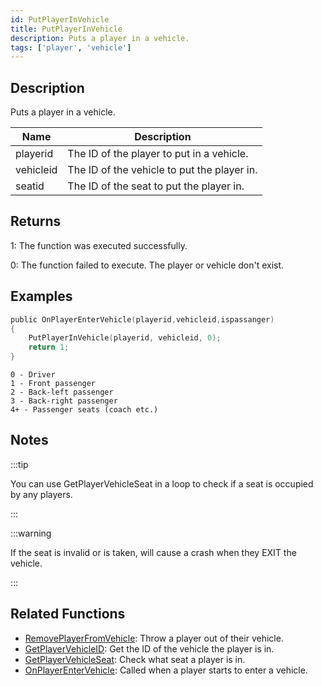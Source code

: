 ```yaml
---
id: PutPlayerInVehicle
title: PutPlayerInVehicle
description: Puts a player in a vehicle.
tags: ['player', 'vehicle']
---
```


## Description

Puts a player in a vehicle.


| Name | Description |
|------|-------------|
|playerid | The ID of the player to put in a vehicle.|
|vehicleid | The ID of the vehicle to put the player in.|
|seatid | The ID of the seat to put the player in.|


## Returns

 1: The function was executed successfully. 

 0: The function failed to execute. The player or vehicle don't exist.


## Examples


```c
public OnPlayerEnterVehicle(playerid,vehicleid,ispassanger)
{
    PutPlayerInVehicle(playerid, vehicleid, 0);
    return 1;
}
```


```
0 - Driver
1 - Front passenger
2 - Back-left passenger
3 - Back-right passenger
4+ - Passenger seats (coach etc.)

```


## Notes

:::tip

You can use GetPlayerVehicleSeat in a loop to check if a seat is occupied by any players.

:::


:::warning

If the seat is invalid or is taken, will cause a crash when they EXIT the vehicle.

:::


## Related Functions


-  [RemovePlayerFromVehicle](../functions/RemovePlayerFromVehicle.md): Throw a player out of their vehicle.
-  [GetPlayerVehicleID](../functions/GetPlayerVehicleID.md): Get the ID of the vehicle the player is in.
-  [GetPlayerVehicleSeat](../functions/GetPlayerVehicleSeat.md): Check what seat a player is in.
-  [OnPlayerEnterVehicle](../callbacks/OnPlayerEnterVehicle.md): Called when a player starts to enter a vehicle.
